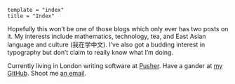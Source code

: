 ```
template = "index"
title = "Index"
```

Hopefully this won’t be one of those blogs which only ever has two posts on it. My interests include mathematics, technology, tea, and East Asian language and culture (我在学中文). I’ve also got a budding interest in typography but don’t claim to really know what I’m doing.

Currently living in London writing software at [Pusher][]. Have a gander at [my GitHub][]. Shoot me [an email][].

[Pusher]: https://pusher.com/
[my GitHub]: https://github.com/callum-oakley
[an email]: mailto:hi@callumoakley.net
